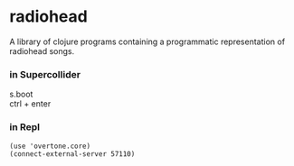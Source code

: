 # radiohead

A library of clojure programs containing a programmatic representation of radiohead songs.


### in Supercollider
s.boot  
ctrl + enter

### in Repl
```
(use 'overtone.core)
(connect-external-server 57110)
```
